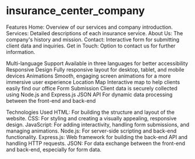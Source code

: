 # insurance_center_company

Features
Home: Overview of our services and company introduction.
Services: Detailed descriptions of each insurance service.
About Us: The company's history and mission.
Contact: Interactive form for submitting client data and inquiries.
Get in Touch: Option to contact us for further information.

Multi-language Support Available in three languages for better accessibility
Responsive Design Fully responsive layout for desktop, tablet, and mobile devices
Animations Smooth, engaging screen animations for a more immersive user experience
Location Map Interactive map to help clients easily find our office
Form Submission Client data is securely collected using Node.js and Express.js
JSON API For dynamic data processing between the front-end and back-end

Technologies Used
HTML: For building the structure and layout of the website.
CSS: For styling and creating a visually appealing, responsive design.
JavaScript: For adding interactivity, handling form submissions, and managing animations.
Node.js: For server-side scripting and back-end functionality.
Express.js: Web framework for building the back-end API and handling HTTP requests.
JSON: For data exchange between the front-end and back-end, especially for form data.
